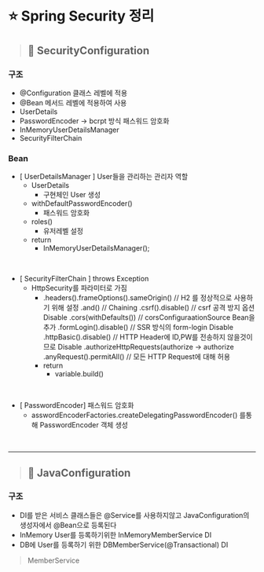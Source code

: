 # ⭐ Spring Security 정리

> ## 📌 SecurityConfiguration

### 구조

* @Configuration 클래스 레벨에 적용
* @Bean 메서드 레벨에 적용하여 사용
* UserDetails
* PasswordEncoder -> bcrpt 방식 패스워드 암호화
* InMemoryUserDetailsManager
* SecurityFilterChain

### Bean

* [ UserDetailsManager ] User들을 관리하는 관리자 역할
  * UserDetails
    * 구현체인 User 생성
  * withDefaultPasswordEncoder()
    * 패스워드 암호화
  * roles()
    * 유저레벨 설정
  * return
    * InMemoryUserDetailsManager();

<br>

* [ SecurityFilterChain ] throws Exception
  * HttpSecurity를 파라미터로 가짐
    * .headers().frameOptions().sameOrigin() // H2 를 정상적으로 사용하기 위해 설정
      .and()                   // Chaining
      .csrf().disable()        // csrf 공격 방지 옵션 Disable
      .cors(withDefaults())    //  corsConfiguraationSource Bean을 추가
      .formLogin().disable()   //  SSR 방식의 form-login Disable
      .httpBasic().disable()   //  HTTP Header에 ID,PW를 전송하지 않을것이므로 Disable
      .authorizeHttpRequests(authorize -> authorize .anyRequest().permitAll() // 모든 HTTP Request에 대해 허용
    * return
      * variable.build()

<br>

* [ PasswordEncoder] 패스워드 암호화
  * asswordEncoderFactories.createDelegatingPasswordEncoder() 를통해 PasswordEncoder 객체 생성

<br>

---
> ## 📌 JavaConfiguration

### 구조

* DI를 받은 서비스 클래스들은 @Service를 사용하지않고 JavaConfiguration의 생성자에서 @Bean으로 등록된다
* InMemory User를 등록하기위한 InMemoryMemberService DI
* DB에 User를 등록하기 위한 DBMemberService(@Transactional) DI

> MemberService